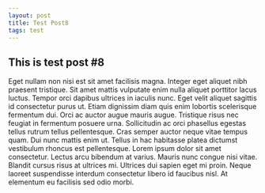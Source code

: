 ```yaml
---
layout: post
title: Test Post8
tags: test
---
```


## This is test post #8

Eget nullam non nisi est sit amet facilisis magna. Integer eget aliquet nibh praesent tristique. Sit amet mattis vulputate enim nulla aliquet porttitor lacus luctus. Tempor orci dapibus ultrices in iaculis nunc. Eget velit aliquet sagittis id consectetur purus ut. Etiam dignissim diam quis enim lobortis scelerisque fermentum dui. Orci ac auctor augue mauris augue. Tristique risus nec feugiat in fermentum posuere urna. Sollicitudin ac orci phasellus egestas tellus rutrum tellus pellentesque. Cras semper auctor neque vitae tempus quam. Dui nunc mattis enim ut. Tellus in hac habitasse platea dictumst vestibulum rhoncus est pellentesque. Lorem ipsum dolor sit amet consectetur. Lectus arcu bibendum at varius. Mauris nunc congue nisi vitae. Blandit cursus risus at ultrices mi. Ultrices dui sapien eget mi proin. Neque laoreet suspendisse interdum consectetur libero id faucibus nisl. At elementum eu facilisis sed odio morbi.